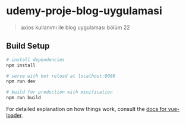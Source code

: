# udemy-proje-blog-uygulamasi

> axios kullanımı ile blog uygulaması bölüm 22

## Build Setup

``` bash
# install dependencies
npm install

# serve with hot reload at localhost:8080
npm run dev

# build for production with minification
npm run build
```

For detailed explanation on how things work, consult the [docs for vue-loader](http://vuejs.github.io/vue-loader).
